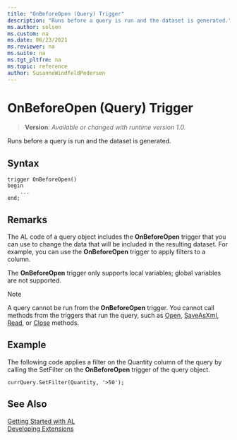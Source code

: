 ```yaml
---
title: "OnBeforeOpen (Query) Trigger"
description: "Runs before a query is run and the dataset is generated."
ms.author: solsen
ms.custom: na
ms.date: 06/23/2021
ms.reviewer: na
ms.suite: na
ms.tgt_pltfrm: na
ms.topic: reference
author: SusanneWindfeldPedersen
---
```

[//]: # (START>DO_NOT_EDIT)
[//]: # (IMPORTANT:Do not edit any of the content between here and the END>DO_NOT_EDIT.)
[//]: # (Any modifications should be made in the .xml files in the ModernDev repo.)

# OnBeforeOpen (Query) Trigger
> **Version**: _Available or changed with runtime version 1.0._

Runs before a query is run and the dataset is generated.


## Syntax
```AL
trigger OnBeforeOpen()
begin
    ...
end;
```



[//]: # (IMPORTANT: END>DO_NOT_EDIT)

## Remarks

The AL code of a query object includes the **OnBeforeOpen** trigger that you can use to change the data that will be included in the resulting dataset. For example, you can use the **OnBeforeOpen** trigger to apply filters to a column.  

The **OnBeforeOpen** trigger only supports local variables; global variables are not supported.  

> [!NOTE]  
> A query cannot be run from the **OnBeforeOpen** trigger. You cannot call methods from the triggers that run the query, such as [Open](../../methods-auto/query/queryinstance-open-method.md), [SaveAsXml](../../methods-auto/query/queryinstance-saveasxml-string-method.md), [Read](../../methods-auto/query/queryinstance-read-method.md), or [Close](../../methods-auto/query/queryinstance-close-method.md) methods.  

## Example

The following code applies a filter on the Quantity column of the query by calling the SetFilter on the **OnBeforeOpen** trigger of the query object.  

```AL
currQuery.SetFilter(Quantity, '>50');  
```

## See Also  
[Getting Started with AL](../../devenv-get-started.md)  
[Developing Extensions](../../devenv-dev-overview.md)  
